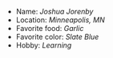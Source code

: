 - Name: *Joshua Jorenby*
- Location: *Minneapolis, MN*
- Favorite food: *Garlic*
- Favorite color: *Slate Blue*
- Hobby: *Learning*
